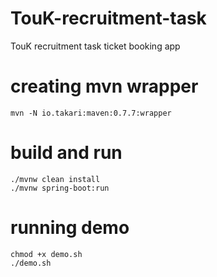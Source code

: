 # TouK-recruitment-task
TouK recruitment task ticket booking app

# creating mvn wrapper
    mvn -N io.takari:maven:0.7.7:wrapper
    
# build and run
    ./mvnw clean install
    ./mvnw spring-boot:run
    
# running demo
    chmod +x demo.sh
    ./demo.sh
